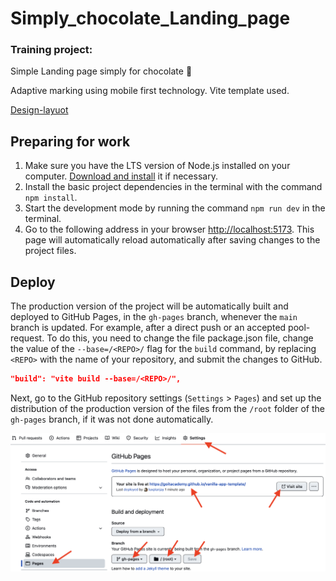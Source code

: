 # Simply_chocolate_Landing_page

### Training project:

Simple Landing page simply for chocolate :chocolate_bar:

Adaptive marking using mobile first technology. Vite template used.

[Design-layuot](<https://www.figma.com/file/CXbLOX3U8BTPzk9RVl6OSJ/Simply-Chocolate-(Copy)?type=design&mode=design&t=Oy1SntzcCzQkCpwI-1>)

## Preparing for work

1. Make sure you have the LTS version of Node.js installed on your computer.
   [Download and install](https://nodejs.org/en/) it if necessary.
2. Install the basic project dependencies in the terminal with the command
   `npm install`.
3. Start the development mode by running the command `npm run dev` in the
   terminal.
4. Go to the following address in your browser
   [http://localhost:5173](http://localhost:5173). This page will automatically
   reload automatically after saving changes to the project files.

## Deploy

The production version of the project will be automatically built and deployed
to GitHub Pages, in the `gh-pages` branch, whenever the `main` branch is
updated. For example, after a direct push or an accepted pool-request. To do
this, you need to change the file package.json file, change the value of the
`--base=/<REPO>/` flag for the `build` command, by replacing `<REPO>` with the
name of your repository, and submit the changes to GitHub.

```json
"build": "vite build --base=/<REPO>/",
```

Next, go to the GitHub repository settings (`Settings` > `Pages`) and set up the
distribution of the production version of the files from the `/root` folder of
the `gh-pages` branch, if it was not done automatically.

![GitHub Pages settings](./assets/repo-settings.png)
